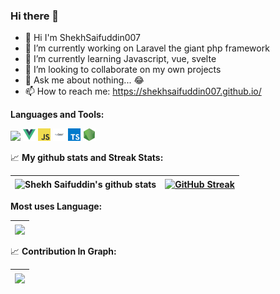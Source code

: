 ### Hi there 👋


- 👋 Hi I'm ShekhSaifuddin007
- 🔭 I’m currently working on Laravel the giant php framework
- 🌱 I’m currently learning Javascript, vue, svelte
- 👯 I’m looking to collaborate on my own projects
- 💬 Ask me about nothing... 😂
- 📫 How to reach me: https://shekhsaifuddin007.github.io/



	
**Languages and Tools:**

<code><img height="20" src="https://laravel.com/img/logomark.min.svg"></code>
<code><img height="20" src="https://raw.githubusercontent.com/github/explore/80688e429a7d4ef2fca1e82350fe8e3517d3494d/topics/vue/vue.png"></code>
<code><img height="20" src="https://raw.githubusercontent.com/github/explore/80688e429a7d4ef2fca1e82350fe8e3517d3494d/topics/javascript/javascript.png"></code>
<code><img height="20" src="https://raw.githubusercontent.com/github/explore/80688e429a7d4ef2fca1e82350fe8e3517d3494d/topics/jquery/jquery.png"></code>
<code><img height="20" src="https://raw.githubusercontent.com/github/explore/80688e429a7d4ef2fca1e82350fe8e3517d3494d/topics/typescript/typescript.png"></code>
<code><img height="20" src="https://raw.githubusercontent.com/github/explore/80688e429a7d4ef2fca1e82350fe8e3517d3494d/topics/nodejs/nodejs.png"></code> 


📈 **My github stats and Streak Stats:**

| <img align="center" src="https://github-readme-stats.vercel.app/api?username=ShekhSaifuddin007&show_icons=true&count_private=true&include_all_commits=true&theme=gotham&hide_border=true" alt="Shekh Saifuddin's github stats" /> | [![GitHub Streak](https://github-readme-streak-stats.herokuapp.com?user=shekhsaifuddin007&theme=gotham&hide_border=true&date_format=j%20M%5B%20Y%5D&ring=DD2727)](https://git.io/streak-stats) |
| ----------------- | ----------------- |


**Most uses Language:**

| <img align="center" src="https://github-readme-stats.vercel.app/api/top-langs/?username=ShekhSaifuddin007&theme=gotham&hide_border=true" /> |
| ----------------- |

📈 **Contribution In Graph:**

| <img align="center" src="https://activity-graph.herokuapp.com/graph/?username=shekhsaifuddin007&bg_color=1F222E&color=29A788&line=F85D7F&point=FFFFFF&hide_border=true"> |
| ----------------- |
